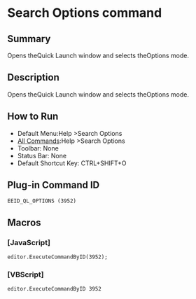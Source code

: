# Search Options command

## Summary

Opens theQuick Launch window and selects theOptions mode.

## Description

Opens theQuick Launch window and selects theOptions mode.

## How to Run

- Default Menu:Help \>Search Options
- [All Commands](all_commands):Help \>Search Options
- Toolbar: None
- Status Bar: None
- Default Shortcut Key: CTRL+SHIFT+O

## Plug-in Command ID

```
EEID_QL_OPTIONS (3952)```

## Macros

### \[JavaScript\]

```
editor.ExecuteCommandByID(3952);
```

### \[VBScript\]

```
editor.ExecuteCommandByID 3952
```
